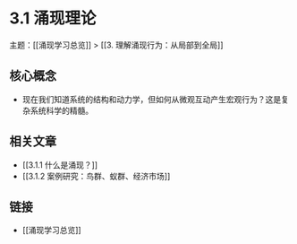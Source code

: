 # 3.1 涌现理论

主题：[[涌现学习总览]] > [[3. 理解涌现行为：从局部到全局]]

## 核心概念

- 现在我们知道系统的结构和动力学，但如何从微观互动产生宏观行为？这是复杂系统科学的精髓。

## 相关文章

- [[3.1.1 什么是涌现？]]
- [[3.1.2 案例研究：鸟群、蚁群、经济市场]]

## 链接

- [[涌现学习总览]]

